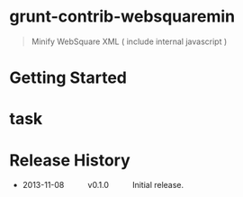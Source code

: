 grunt-contrib-websquaremin
==========================
> Minify WebSquare XML ( include internal javascript )

Getting Started
==========================

task
==========================

Release History
==========================
* 2013-11-08   v0.1.0   Initial release.
